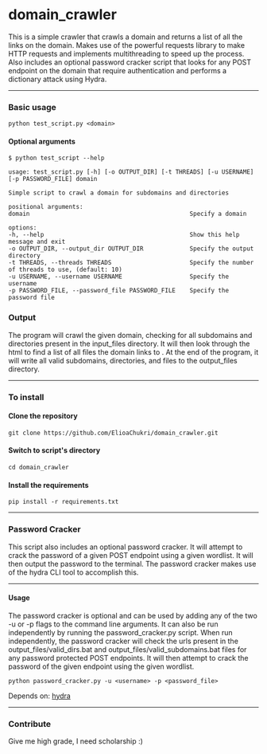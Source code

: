 # domain_crawler

This is a simple crawler that crawls a domain and returns a list of all the links on the domain.
Makes use of the powerful requests library to make HTTP requests and implements multithreading to speed up the process.
Also includes an optional password cracker script that looks for any POST endpoint on the domain that require
authentication and performs a dictionary attack using Hydra.

***

### Basic usage

```python test_script.py <domain>```

#### Optional arguments

```
$ python test_script --help

usage: test_script.py [-h] [-o OUTPUT_DIR] [-t THREADS] [-u USERNAME] [-p PASSWORD_FILE] domain

Simple script to crawl a domain for subdomains and directories

positional arguments:
domain                                             Specify a domain

options:
-h, --help                                         Show this help message and exit
-o OUTPUT_DIR, --output_dir OUTPUT_DIR             Specify the output directory
-t THREADS, --threads THREADS                      Specify the number of threads to use, (default: 10)
-u USERNAME, --username USERNAME                   Specify the username
-p PASSWORD_FILE, --password_file PASSWORD_FILE    Specify the password file
```

### Output

The program will crawl the given domain, checking for all subdomains and directories present in the input_files
directory. It will then look through the html to find a list of all files the domain links to .
At the end of the program, it will write all valid subdomains, directories, and files to the output_files directory.

***

### To install

#### Clone the repository

```git clone https://github.com/ElioaChukri/domain_crawler.git```

#### Switch to script's directory

```cd domain_crawler```

#### Install the requirements

```pip install -r requirements.txt```


***

### Password Cracker

This script also includes an optional password cracker. It will attempt to crack the password of a given POST endpoint
using a given
wordlist. It will then output the password to the terminal. The password cracker makes use of the hydra CLI tool to
accomplish this.


***

#### Usage

The password cracker is optional and can be used by adding any of the two -u or -p flags to the command line arguments.
It can also be run independently by running the password_cracker.py script.
When run independently, the password cracker will check the urls present in the output_files/valid_dirs.bat and
output_files/valid_subdomains.bat files for any password protected POST endpoints. It will then attempt to crack the 
password of the given endpoint using the given wordlist.

```python password_cracker.py -u <username> -p <password_file>```

Depends on: [hydra](https://github.com/vanhauser-thc/thc-hydra)


***

### Contribute

Give me high grade, I need scholarship :)

